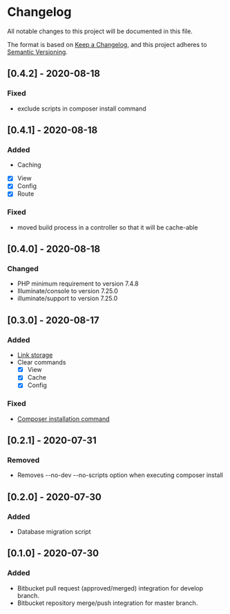 # Changelog
All notable changes to this project will be documented in this file.

The format is based on [Keep a Changelog](https://keepachangelog.com/en/1.0.0/),
and this project adheres to [Semantic Versioning](https://semver.org/spec/v2.0.0.html).

## [0.4.2] - 2020-08-18
### Fixed
-  exclude scripts in composer install command

## [0.4.1] - 2020-08-18
### Added
- Caching 
 - [x] View
 - [x] Config
 - [x] Route
### Fixed
- moved build process in a controller so that it will be cache-able

## [0.4.0] - 2020-08-18
### Changed
- PHP minimum requirement to version 7.4.8
- Illuminate/console to version 7.25.0
- illuminate/support to version 7.25.0

## [0.3.0] - 2020-08-17
### Added
- [Link storage](https://github.com/alephitdev/bitbucket-webhook-package/issues/1)
- Clear commands
  - [x] View
  - [x] Cache
  - [x] Config 

### Fixed
- [Composer installation command](https://github.com/alephitdev/bitbucket-webhook-package/issues/2)


## [0.2.1] - 2020-07-31
### Removed
- Removes --no-dev --no-scripts option when executing composer install

## [0.2.0] - 2020-07-30
### Added
- Database migration script 

## [0.1.0] - 2020-07-30
### Added
- Bitbucket pull request (approved/merged) integration for develop branch.
- Bitbucket repository merge/push integration for master branch.